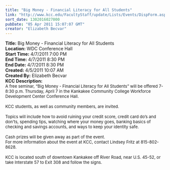 ```yaml
---
title: "Big Money - Financial Literacy for All Students"
link: "http://www.kcc.edu/FacultyStaff/update/Lists/Events/DispForm.aspx?ID=75"
sort_date: 1302016027000
pubDate: "05 Apr 2011 15:07:07 GMT"
creator: "Elizabeth Becvar"
---
```


<div><b>Title:</b> Big Money - Financial Literacy for All Students</div>
<div><b>Location:</b> WDC Conference Hall</div>
<div><b>Start Time:</b> 4/7/2011 7:00 PM</div>
<div><b>End Time:</b> 4/7/2011 8:30 PM</div>
<div><b>End Date:</b> 4/7/2011 8:30 PM</div>
<div><b>Created:</b> 4/5/2011 10:07 AM</div>
<div><b>Created By:</b> Elizabeth Becvar</div>
<div><b>KCC Description:</b> <div class=ExternalClass94CDA45A61B7448DA3289BFB0F1A63B3>
<div><font size=2>A free seminar, “Big Money - Financial Literacy for All Students” will be offered 7-8:30 p.m. Thursday, April 7 in the Kankakee Community College Workforce Development Center Conference Hall.</font></div><font size=2>
<div><br>KCC students, as well as community members, are invited.</div>
<div><br>Topics will include how to avoid ruining your credit score, credit card do’s and don'ts, spending tips, watching where your money goes, banking basics of checking and savings accounts, and ways to keep your identity safe.</div>
<div><br>Cash prizes will be given away as part of the event.<br>For more information about the event at KCC, contact Lindsey Fritz at 815-802-8628.</div>
<div><br>KCC is located south of downtown Kankakee off River Road, near U.S. 45-52, or take Interstate 57 to Exit 308 and follow the signs.<br></div></font></div></div>
